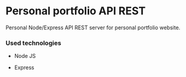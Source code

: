 # Personal portfolio API REST

Personal Node/Express API REST server for personal portfolio website.

### Used technologies

- Node JS

- Express
